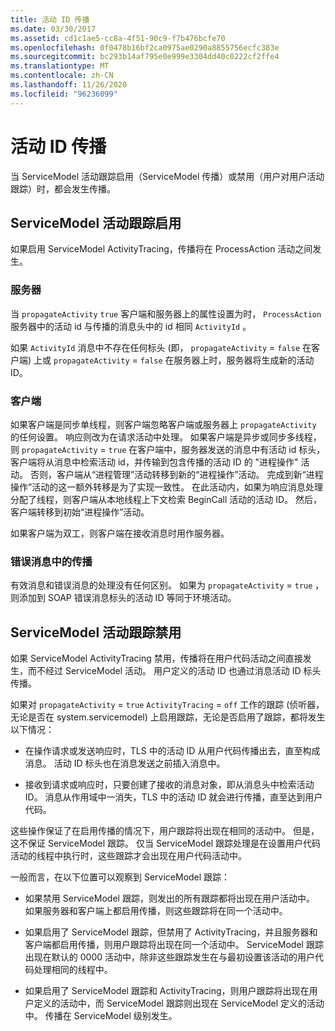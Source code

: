 ```yaml
---
title: 活动 ID 传播
ms.date: 03/30/2017
ms.assetid: cd1c1ae5-cc8a-4f51-90c9-f7b476bcfe70
ms.openlocfilehash: 0f0478b16bf2ca0975ae0290a8855756ecfc383e
ms.sourcegitcommit: bc293b14af795e0e999e3304dd40c0222cf2ffe4
ms.translationtype: MT
ms.contentlocale: zh-CN
ms.lasthandoff: 11/26/2020
ms.locfileid: "96236099"
---
```

# <a name="activity-id-propagation"></a>活动 ID 传播

当 ServiceModel 活动跟踪启用（ServiceModel 传播）或禁用（用户对用户活动跟踪）时，都会发生传播。  
  
## <a name="servicemodel-activity-tracing-is-enabled"></a>ServiceModel 活动跟踪启用  

 如果启用 ServiceModel ActivityTracing，传播将在 ProcessAction 活动之间发生。  
  
### <a name="server"></a>服务器  

 当 `propagateActivity` `true` 客户端和服务器上的属性设置为时， `ProcessAction` 服务器中的活动 id 与传播的消息头中的 id 相同 `ActivityId` 。  
  
 如果 `ActivityId` 消息中不存在任何标头 (即， `propagateActivity` = `false` 在客户端) 上或 `propagateActivity` = `false` 在服务器上时，服务器将生成新的活动 ID。  
  
### <a name="client"></a>客户端  

 如果客户端是同步单线程，则客户端忽略客户端或服务器上 `propagateActivity` 的任何设置。 响应则改为在请求活动中处理。 如果客户端是异步或同步多线程，则 `propagateActivity` = `true` 在客户端中，服务器发送的消息中有活动 id 标头，客户端将从消息中检索活动 id，并传输到包含传播的活动 ID 的 "进程操作" 活动。 否则，客户端从“进程管理”活动转移到新的“进程操作”活动。 完成到新“进程操作”活动的这一额外转移是为了实现一致性。 在此活动内，如果为响应消息处理分配了线程，则客户端从本地线程上下文检索 BeginCall 活动的活动 ID。 然后，客户端转移到初始“进程操作”活动。  
  
 如果客户端为双工，则客户端在接收消息时用作服务器。  
  
### <a name="propagation-in-fault-messages"></a>错误消息中的传播  

 有效消息和错误消息的处理没有任何区别。 如果为 `propagateActivity` = `true` ，则添加到 SOAP 错误消息标头的活动 ID 等同于环境活动。  
  
## <a name="servicemodel-activity-tracing-is-disabled"></a>ServiceModel 活动跟踪禁用  

 如果 ServiceModel ActivityTracing 禁用，传播将在用户代码活动之间直接发生，而不经过 ServiceModel 活动。 用户定义的活动 ID 也通过消息活动 ID 标头传播。  
  
 如果对 `propagateActivity` = `true` `ActivityTracing` = `off` 工作的跟踪 (侦听器，无论是否在 system.servicemodel) 上启用跟踪，无论是否启用了跟踪，都将发生以下情况：  
  
- 在操作请求或发送响应时，TLS 中的活动 ID 从用户代码传播出去，直至构成消息。 活动 ID 标头也在消息发送之前插入消息中。  
  
- 接收到请求或响应时，只要创建了接收的消息对象，即从消息头中检索活动 ID。 消息从作用域中一消失，TLS 中的活动 ID 就会进行传播，直至达到用户代码。  
  
 这些操作保证了在启用传播的情况下，用户跟踪将出现在相同的活动中。 但是，这不保证 ServiceModel 跟踪。 仅当 ServiceModel 跟踪处理是在设置用户代码活动的线程中执行时，这些跟踪才会出现在用户代码活动中。  
  
 一般而言，在以下位置可以观察到 ServiceModel 跟踪：  
  
- 如果禁用 ServiceModel 跟踪，则发出的所有跟踪都将出现在用户活动中。 如果服务器和客户端上都启用传播，则这些跟踪将在同一个活动中。  
  
- 如果启用了 ServiceModel 跟踪，但禁用了 ActivityTracing，并且服务器和客户端都启用传播，则用户跟踪将出现在同一个活动中。 ServiceModel 跟踪出现在默认的 0000 活动中，除非这些跟踪发生在与最初设置该活动的用户代码处理相同的线程中。  
  
- 如果启用了 ServiceModel 跟踪和 ActivityTracing，则用户跟踪将出现在用户定义的活动中，而 ServiceModel 跟踪则出现在 ServiceModel 定义的活动中。 传播在 ServiceModel 级别发生。
